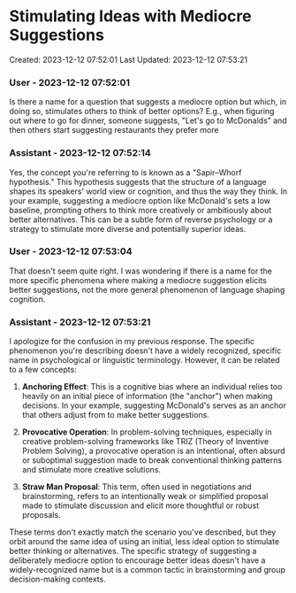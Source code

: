 # Stimulating Ideas with Mediocre Suggestions

Created: 2023-12-12 07:52:01
Last Updated: 2023-12-12 07:53:21

### User - 2023-12-12 07:52:01

Is there a name for a question that suggests a mediocre option but which, in doing so, stimulates others to think of better options? E.g., when figuring out where to go for dinner, someone suggests, "Let's go to McDonalds" and then others start suggesting restaurants they prefer more

### Assistant - 2023-12-12 07:52:14

Yes, the concept you're referring to is known as a "Sapir–Whorf hypothesis." This hypothesis suggests that the structure of a language shapes its speakers' world view or cognition, and thus the way they think. In your example, suggesting a mediocre option like McDonald's sets a low baseline, prompting others to think more creatively or ambitiously about better alternatives. This can be a subtle form of reverse psychology or a strategy to stimulate more diverse and potentially superior ideas.

### User - 2023-12-12 07:53:04

That doesn't seem quite right. I was wondering if there is a name for the more specific phenomena where making a mediocre suggestion elicits better suggestions, not the more general phenomenon of language shaping cognition. 

### Assistant - 2023-12-12 07:53:21

I apologize for the confusion in my previous response. The specific phenomenon you're describing doesn't have a widely recognized, specific name in psychological or linguistic terminology. However, it can be related to a few concepts:

1. **Anchoring Effect**: This is a cognitive bias where an individual relies too heavily on an initial piece of information (the "anchor") when making decisions. In your example, suggesting McDonald's serves as an anchor that others adjust from to make better suggestions.

2. **Provocative Operation**: In problem-solving techniques, especially in creative problem-solving frameworks like TRIZ (Theory of Inventive Problem Solving), a provocative operation is an intentional, often absurd or suboptimal suggestion made to break conventional thinking patterns and stimulate more creative solutions.

3. **Straw Man Proposal**: This term, often used in negotiations and brainstorming, refers to an intentionally weak or simplified proposal made to stimulate discussion and elicit more thoughtful or robust proposals.

These terms don't exactly match the scenario you've described, but they orbit around the same idea of using an initial, less ideal option to stimulate better thinking or alternatives. The specific strategy of suggesting a deliberately mediocre option to encourage better ideas doesn't have a widely-recognized name but is a common tactic in brainstorming and group decision-making contexts.

